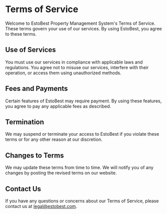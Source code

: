 # Terms of Service

Welcome to EstoBest Property Management System's Terms of Service. These terms govern your use of our services. By using EstoBest, you agree to these terms.

## Use of Services

You must use our services in compliance with applicable laws and regulations. You agree not to misuse our services, interfere with their operation, or access them using unauthorized methods.

## Fees and Payments

Certain features of EstoBest may require payment. By using these features, you agree to pay any applicable fees as described.

## Termination

We may suspend or terminate your access to EstoBest if you violate these terms or for any other reason at our discretion.

## Changes to Terms

We may update these terms from time to time. We will notify you of any changes by posting the revised terms on our website.

## Contact Us

If you have any questions or concerns about our Terms of Service, please contact us at legal@estobest.com.

